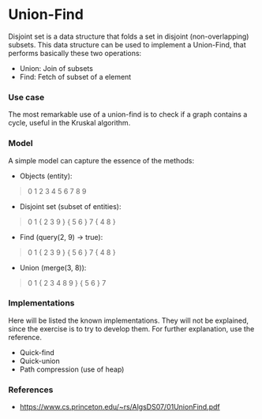 # Union-Find

Disjoint set is a data structure that folds a set in disjoint (non-overlapping) subsets. This data structure can be used to implement a Union-Find, that performs basically these two operations:
 - Union: Join of subsets
 - Find: Fetch of subset of a element

### Use case

The most remarkable use of a union-find is to check if a graph contains a cycle, useful in the Kruskal algorithm.

### Model

A simple model can capture the essence of the methods:
 - Objects (entity): 
> 0 1 2 3 4 5 6 7 8 9
 - Disjoint set (subset of entities):
> 0 1 { 2 3 9 } { 5 6 } 7 { 4 8 }
 - Find (query(2, 9) -> true):
> 0 1 { 2 3 9 } { 5 6 } 7 { 4 8 }
 - Union (merge(3, 8)):
> 0 1 { 2 3 4 8 9 } { 5 6 } 7

### Implementations

Here will be listed the known implementations. They will not be explained, since the exercise is to try to develop them. For further explanation, use the reference.

 - Quick-find
 - Quick-union
 - Path compression (use of heap)
 
### References
* https://www.cs.princeton.edu/~rs/AlgsDS07/01UnionFind.pdf

